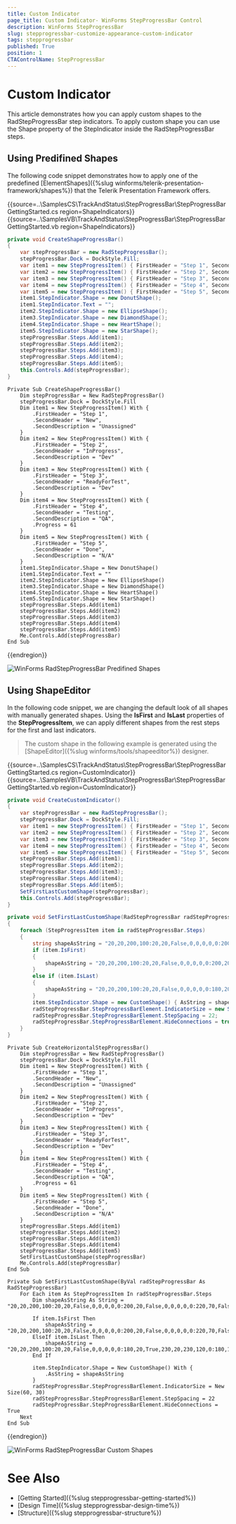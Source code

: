 ```yaml
---
title: Custom Indicator 
page_title: Custom Indicator- WinForms StepProgressBar Control
description: WinForms StepProgressBar 
slug: stepprogressbar-customize-appearance-custom-indicator
tags: stepprogressbar
published: True
position: 1
CTAControlName: StepProgressBar
---
```


# Custom Indicator  

This article demonstrates how you can apply custom shapes to the RadStepProgressBar step indicators. To apply custom shape you can use the Shape property of the StepIndicator inside the RadStepProgressBar steps.

## Using Predifined Shapes

The following code snippet demonstrates how to apply one of the predefined [ElementShapes]({%slug winforms/telerik-presentation-framework/shapes%}) that the Telerik Presentation Framework offers.

{{source=..\SamplesCS\TrackAndStatus\StepProgressBar\StepProgressBarGettingStarted.cs region=ShapeIndicators}} 
{{source=..\SamplesVB\TrackAndStatus\StepProgressBar\StepProgressBarGettingStarted.vb region=ShapeIndicators}} 

````C#
private void CreateShapeProgressBar()
{
    var stepProgressBar = new RadStepProgressBar();
    stepProgressBar.Dock = DockStyle.Fill;
    var item1 = new StepProgressItem() { FirstHeader = "Step 1", SecondHeader = "New", SecondDescription = "Unassigned" };
    var item2 = new StepProgressItem() { FirstHeader = "Step 2", SecondHeader = "InProgress", SecondDescription = "Dev" };
    var item3 = new StepProgressItem() { FirstHeader = "Step 3", SecondHeader = "ReadyForTest", SecondDescription = "Dev" };
    var item4 = new StepProgressItem() { FirstHeader = "Step 4", SecondHeader = "Testing", SecondDescription = "QA", Progress = 61, };
    var item5 = new StepProgressItem() { FirstHeader = "Step 5", SecondHeader = "Done", SecondDescription = "N/A" };
    item1.StepIndicator.Shape = new DonutShape();
    item1.StepIndicator.Text = "";
    item2.StepIndicator.Shape = new EllipseShape();
    item3.StepIndicator.Shape = new DiamondShape();
    item4.StepIndicator.Shape = new HeartShape();
    item5.StepIndicator.Shape = new StarShape();
    stepProgressBar.Steps.Add(item1);
    stepProgressBar.Steps.Add(item2);
    stepProgressBar.Steps.Add(item3);
    stepProgressBar.Steps.Add(item4);
    stepProgressBar.Steps.Add(item5);
    this.Controls.Add(stepProgressBar);
}

````
````VB.NET
Private Sub CreateShapeProgressBar()
    Dim stepProgressBar = New RadStepProgressBar()
    stepProgressBar.Dock = DockStyle.Fill
    Dim item1 = New StepProgressItem() With {
        .FirstHeader = "Step 1",
        .SecondHeader = "New",
        .SecondDescription = "Unassigned"
    }
    Dim item2 = New StepProgressItem() With {
        .FirstHeader = "Step 2",
        .SecondHeader = "InProgress",
        .SecondDescription = "Dev"
    }
    Dim item3 = New StepProgressItem() With {
        .FirstHeader = "Step 3",
        .SecondHeader = "ReadyForTest",
        .SecondDescription = "Dev"
    }
    Dim item4 = New StepProgressItem() With {
        .FirstHeader = "Step 4",
        .SecondHeader = "Testing",
        .SecondDescription = "QA",
        .Progress = 61
    }
    Dim item5 = New StepProgressItem() With {
        .FirstHeader = "Step 5",
        .SecondHeader = "Done",
        .SecondDescription = "N/A"
    }
    item1.StepIndicator.Shape = New DonutShape()
    item1.StepIndicator.Text = ""
    item2.StepIndicator.Shape = New EllipseShape()
    item3.StepIndicator.Shape = New DiamondShape()
    item4.StepIndicator.Shape = New HeartShape()
    item5.StepIndicator.Shape = New StarShape()
    stepProgressBar.Steps.Add(item1)
    stepProgressBar.Steps.Add(item2)
    stepProgressBar.Steps.Add(item3)
    stepProgressBar.Steps.Add(item4)
    stepProgressBar.Steps.Add(item5)
    Me.Controls.Add(stepProgressBar)
End Sub

````

{{endregion}}

![WinForms RadStepProgressBar Predifined Shapes](images/stepprogressbar-appearance-customindicator001.png)

## Using ShapeEditor

In the following code snippet, we are changing the default look of all shapes with manually generated shapes. Using the __IsFirst__ and __IsLast__ properties of the __StepProgressItem__, we can apply different shapes from the rest steps for the first and last indicators.

> The custom shape in the following example is generated using the [ShapeEditor]({%slug winforms/tools/shapeeditor%}) designer.

{{source=..\SamplesCS\TrackAndStatus\StepProgressBar\StepProgressBarGettingStarted.cs region=CustomIndicator}} 
{{source=..\SamplesVB\TrackAndStatus\StepProgressBar\StepProgressBarGettingStarted.vb region=CustomIndicator}} 

````C#
private void CreateCustomIndicator()
{
    var stepProgressBar = new RadStepProgressBar();
    stepProgressBar.Dock = DockStyle.Fill;
    var item1 = new StepProgressItem() { FirstHeader = "Step 1", SecondHeader = "New", SecondDescription = "Unassigned" };
    var item2 = new StepProgressItem() { FirstHeader = "Step 2", SecondHeader = "InProgress", SecondDescription = "Dev" };
    var item3 = new StepProgressItem() { FirstHeader = "Step 3", SecondHeader = "ReadyForTest", SecondDescription = "Dev" };
    var item4 = new StepProgressItem() { FirstHeader = "Step 4", SecondHeader = "Testing", SecondDescription = "QA", Progress = 61, };
    var item5 = new StepProgressItem() { FirstHeader = "Step 5", SecondHeader = "Done", SecondDescription = "N/A" };
    stepProgressBar.Steps.Add(item1);
    stepProgressBar.Steps.Add(item2);
    stepProgressBar.Steps.Add(item3);
    stepProgressBar.Steps.Add(item4);
    stepProgressBar.Steps.Add(item5);
    SetFirstLastCustomShape(stepProgressBar);
    this.Controls.Add(stepProgressBar);
}

private void SetFirstLastCustomShape(RadStepProgressBar radStepProgressBar)
{
    foreach (StepProgressItem item in radStepProgressBar.Steps)
    {
        string shapeAsString = "20,20,200,100:20,20,False,0,0,0,0,0:200,20,False,0,0,0,0,0:220,70,False,0,0,0,0,0:200,120,False,0,0,0,0,0:20,120,False,0,0,0,0,0:40,70,False,0,0,0,0,0:";
        if (item.IsFirst)
        {
            shapeAsString = "20,20,200,100:20,20,False,0,0,0,0,0:200,20,False,0,0,0,0,0:220,70,False,0,0,0,0,0:200,120,False,0,0,0,0,0:20,120,False,0,0,0,0,0:";
        }
        else if (item.IsLast)
        {
            shapeAsString = "20,20,200,100:20,20,False,0,0,0,0,0:180,20,True,230,20,230,120,0:180,120,False,0,0,0,0,0:20,120,False,0,0,0,0,0:40,70,False,0,0,0,0,0:";
        }
        item.StepIndicator.Shape = new CustomShape() { AsString = shapeAsString };
        radStepProgressBar.StepProgressBarElement.IndicatorSize = new Size(60, 30);
        radStepProgressBar.StepProgressBarElement.StepSpacing = 22;
        radStepProgressBar.StepProgressBarElement.HideConnections = true;
    }
}

````
````VB.NET
Private Sub CreateHorizontalStepProgressBar()
	Dim stepProgressBar = New RadStepProgressBar()
	stepProgressBar.Dock = DockStyle.Fill
	Dim item1 = New StepProgressItem() With {
		.FirstHeader = "Step 1",
		.SecondHeader = "New",
		.SecondDescription = "Unassigned"
	}
	Dim item2 = New StepProgressItem() With {
		.FirstHeader = "Step 2",
		.SecondHeader = "InProgress",
		.SecondDescription = "Dev"
	}
	Dim item3 = New StepProgressItem() With {
		.FirstHeader = "Step 3",
		.SecondHeader = "ReadyForTest",
		.SecondDescription = "Dev"
	}
	Dim item4 = New StepProgressItem() With {
		.FirstHeader = "Step 4",
		.SecondHeader = "Testing",
		.SecondDescription = "QA",
		.Progress = 61
	}
	Dim item5 = New StepProgressItem() With {
		.FirstHeader = "Step 5",
		.SecondHeader = "Done",
		.SecondDescription = "N/A"
	}
	stepProgressBar.Steps.Add(item1)
	stepProgressBar.Steps.Add(item2)
	stepProgressBar.Steps.Add(item3)
	stepProgressBar.Steps.Add(item4)
	stepProgressBar.Steps.Add(item5)
	SetFirstLastCustomShape(stepProgressBar)
	Me.Controls.Add(stepProgressBar)
End Sub

Private Sub SetFirstLastCustomShape(ByVal radStepProgressBar As RadStepProgressBar)
	For Each item As StepProgressItem In radStepProgressBar.Steps
		Dim shapeAsString As String = "20,20,200,100:20,20,False,0,0,0,0,0:200,20,False,0,0,0,0,0:220,70,False,0,0,0,0,0:200,120,False,0,0,0,0,0:20,120,False,0,0,0,0,0:40,70,False,0,0,0,0,0:"

		If item.IsFirst Then
			shapeAsString = "20,20,200,100:20,20,False,0,0,0,0,0:200,20,False,0,0,0,0,0:220,70,False,0,0,0,0,0:200,120,False,0,0,0,0,0:20,120,False,0,0,0,0,0:"
		ElseIf item.IsLast Then
			shapeAsString = "20,20,200,100:20,20,False,0,0,0,0,0:180,20,True,230,20,230,120,0:180,120,False,0,0,0,0,0:20,120,False,0,0,0,0,0:40,70,False,0,0,0,0,0:"
		End If

		item.StepIndicator.Shape = New CustomShape() With {
			.AsString = shapeAsString
		}
		radStepProgressBar.StepProgressBarElement.IndicatorSize = New Size(60, 30)
		radStepProgressBar.StepProgressBarElement.StepSpacing = 22
		radStepProgressBar.StepProgressBarElement.HideConnections = True
	Next
End Sub

````

{{endregion}}

![WinForms RadStepProgressBar Custom Shapes](images/stepprogressbar-appearance-customindicator002.png)

# See Also

* [Getting Started]({%slug stepprogressbar-getting-started%})
* [Design Time]({%slug stepprogressbar-design-time%}) 
* [Structure]({%slug stepprogressbar-structure%}) 
 
        

